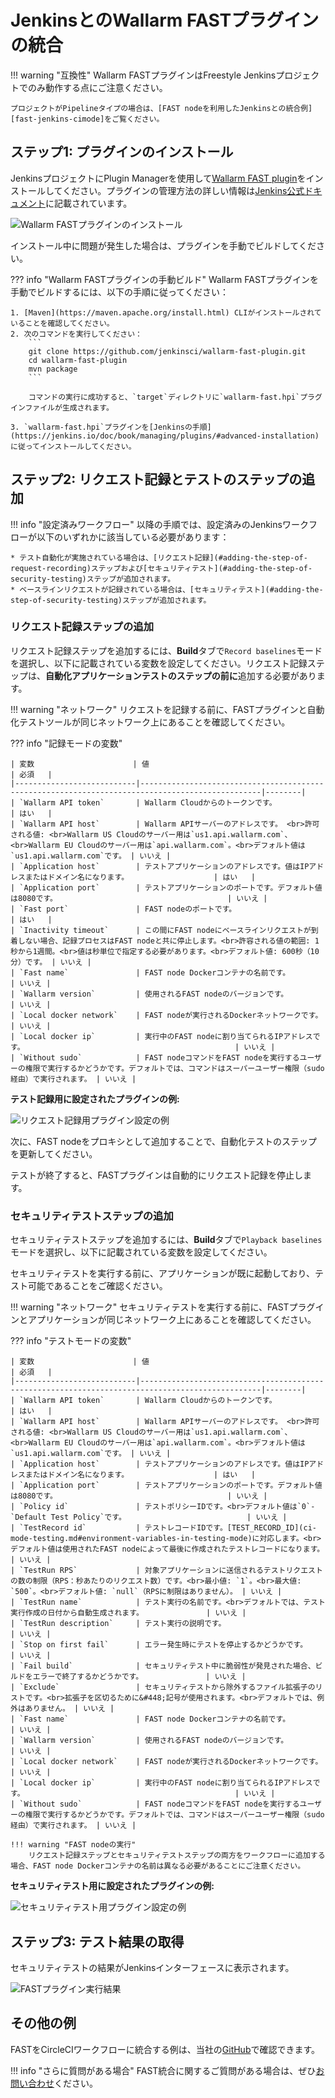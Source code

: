 [fast-node-token]:              ../operations/create-node.md
[fast-ci-mode-record]:          ci-mode-recording.md#environment-variables-in-recording-mode

[mail-to-us]:                   mailto:support@wallarm.com
[fast-examples-github]:         https://github.com/wallarm/fast-examples 

[jenkins-plugin-wallarm-fast]:   https://plugins.jenkins.io/wallarm-fast/

[jenkins-plugin-install]:       ../../images/fast/poc/common/examples/jenkins-plugin/jenkins-plugin-install.png
[jenkins-plugin-record-params]: ../../images/fast/poc/common/examples/jenkins-plugin/jenkins-plugin-record-params.png
[jenkins-plugin-playback-params]: ../../images/fast/poc/common/examples/jenkins-plugin/jenkins-plugin-playback-params.png
[jenkins-manage-plugin]:        https://jenkins.io/doc/book/managing/plugins/
[fast-example-jenkins-plugin-result]:  ../../images/fast/poc/common/examples/jenkins-plugin/jenkins-plugin-result.png
[fast-jenkins-cimode]:          examples/jenkins-cimode.md

# JenkinsとのWallarm FASTプラグインの統合

!!! warning "互換性"
    Wallarm FASTプラグインはFreestyle Jenkinsプロジェクトでのみ動作する点にご注意ください。

    プロジェクトがPipelineタイプの場合は、[FAST nodeを利用したJenkinsとの統合例][fast-jenkins-cimode]をご覧ください。

## ステップ1: プラグインのインストール

JenkinsプロジェクトにPlugin Managerを使用して[Wallarm FAST plugin][jenkins-plugin-wallarm-fast]をインストールしてください。プラグインの管理方法の詳しい情報は[Jenkins公式ドキュメント][jenkins-manage-plugin]に記載されています。

![Wallarm FASTプラグインのインストール][jenkins-plugin-install]

インストール中に問題が発生した場合は、プラグインを手動でビルドしてください。

??? info "Wallarm FASTプラグインの手動ビルド"
    Wallarm FASTプラグインを手動でビルドするには、以下の手順に従ってください：

    1. [Maven](https://maven.apache.org/install.html) CLIがインストールされていることを確認してください。
    2. 次のコマンドを実行してください：
        ```
        git clone https://github.com/jenkinsci/wallarm-fast-plugin.git
        cd wallarm-fast-plugin
        mvn package
        ```
        
        コマンドの実行に成功すると、`target`ディレクトリに`wallarm-fast.hpi`プラグインファイルが生成されます。

    3. `wallarm-fast.hpi`プラグインを[Jenkinsの手順](https://jenkins.io/doc/book/managing/plugins/#advanced-installation)に従ってインストールしてください。

## ステップ2: リクエスト記録とテストのステップの追加

!!! info "設定済みワークフロー"
    以降の手順では、設定済みのJenkinsワークフローが以下のいずれかに該当している必要があります：

    * テスト自動化が実施されている場合は、[リクエスト記録](#adding-the-step-of-request-recording)ステップおよび[セキュリティテスト](#adding-the-step-of-security-testing)ステップが追加されます。
    * ベースラインリクエストが記録されている場合は、[セキュリティテスト](#adding-the-step-of-security-testing)ステップが追加されます。

### リクエスト記録ステップの追加

リクエスト記録ステップを追加するには、**Build**タブで`Record baselines`モードを選択し、以下に記載されている変数を設定してください。リクエスト記録ステップは、**自動化アプリケーションテストのステップの前に**追加する必要があります。

!!! warning "ネットワーク"
    リクエストを記録する前に、FASTプラグインと自動化テストツールが同じネットワーク上にあることを確認してください。

??? info "記録モードの変数"

    | 変数                      | 値                                                                                              | 必須   |
    |---------------------------|-------------------------------------------------------------------------------------------------|--------|
    | `Wallarm API token`       | Wallarm Cloudからのトークンです。                                                               | はい   |
    | `Wallarm API host`        | Wallarm APIサーバーのアドレスです。 <br>許可される値: <br>Wallarm US Cloudのサーバー用は`us1.api.wallarm.com`、<br>Wallarm EU Cloudのサーバー用は`api.wallarm.com`。<br>デフォルト値は`us1.api.wallarm.com`です。 | いいえ |
    | `Application host`        | テストアプリケーションのアドレスです。値はIPアドレスまたはドメイン名になります。                   | はい   |
    | `Application port`        | テストアプリケーションのポートです。デフォルト値は8080です。                                      | いいえ |
    | `Fast port`               | FAST nodeのポートです。                                                                          | はい   |
    | `Inactivity timeout`      | この間にFAST nodeにベースラインリクエストが到着しない場合、記録プロセスはFAST nodeと共に停止します。<br>許容される値の範囲: 1秒から1週間。<br>値は秒単位で指定する必要があります。<br>デフォルト値: 600秒（10分）です。 | いいえ |
    | `Fast name`               | FAST node Dockerコンテナの名前です。                                                             | いいえ |
    | `Wallarm version`         | 使用されるFAST nodeのバージョンです。                                                           | いいえ |
    | `Local docker network`    | FAST nodeが実行されるDockerネットワークです。                                                    | いいえ |
    | `Local docker ip`         | 実行中のFAST nodeに割り当てられるIPアドレスです。                                               | いいえ |
    | `Without sudo`            | FAST nodeコマンドをFAST nodeを実行するユーザーの権限で実行するかどうかです。デフォルトでは、コマンドはスーパーユーザー権限（sudo経由）で実行されます。 | いいえ |

**テスト記録用に設定されたプラグインの例:**

![リクエスト記録用プラグイン設定の例][jenkins-plugin-record-params]

次に、FAST nodeをプロキシとして追加することで、自動化テストのステップを更新してください。

テストが終了すると、FASTプラグインは自動的にリクエスト記録を停止します。

### セキュリティテストステップの追加

セキュリティテストステップを追加するには、**Build**タブで`Playback baselines`モードを選択し、以下に記載されている変数を設定してください。

セキュリティテストを実行する前に、アプリケーションが既に起動しており、テスト可能であることをご確認ください。

!!! warning "ネットワーク"
    セキュリティテストを実行する前に、FASTプラグインとアプリケーションが同じネットワーク上にあることを確認してください。

??? info "テストモードの変数"

    | 変数                      | 値                                                                                              | 必須   |
    |---------------------------|-------------------------------------------------------------------------------------------------|--------|
    | `Wallarm API token`       | Wallarm Cloudからのトークンです。                                                               | はい   |
    | `Wallarm API host`        | Wallarm APIサーバーのアドレスです。 <br>許可される値: <br>Wallarm US Cloudのサーバー用は`us1.api.wallarm.com`、<br>Wallarm EU Cloudのサーバー用は`api.wallarm.com`。<br>デフォルト値は`us1.api.wallarm.com`です。 | いいえ |
    | `Application host`        | テストアプリケーションのアドレスです。値はIPアドレスまたはドメイン名になります。                   | はい   |
    | `Application port`        | テストアプリケーションのポートです。デフォルト値は8080です。                                      | いいえ |
    | `Policy id`               | テストポリシーIDです。<br>デフォルト値は`0`-`Default Test Policy`です。                           | いいえ |
    | `TestRecord id`           | テストレコードIDです。[TEST_RECORD_ID](ci-mode-testing.md#environment-variables-in-testing-mode)に対応します。<br>デフォルト値は使用されたFAST nodeによって最後に作成されたテストレコードになります。 | いいえ |
    | `TestRun RPS`             | 対象アプリケーションに送信されるテストリクエストの数の制限（RPS：秒あたりのリクエスト数）です。<br>最小値: `1`。<br>最大値: `500`。<br>デフォルト値: `null`（RPSに制限はありません）。 | いいえ |
    | `TestRun name`            | テスト実行の名前です。<br>デフォルトでは、テスト実行作成の日付から自動生成されます。              | いいえ |
    | `TestRun description`     | テスト実行の説明です。                                                                           | いいえ |
    | `Stop on first fail`      | エラー発生時にテストを停止するかどうかです。                                                     | いいえ |
    | `Fail build`              | セキュリティテスト中に脆弱性が発見された場合、ビルドをエラーで終了するかどうかです。              | いいえ |
    | `Exclude`                 | セキュリティテストから除外するファイル拡張子のリストです。<br>拡張子を区切るために&#448;記号が使用されます。<br>デフォルトでは、例外はありません。 | いいえ |
    | `Fast name`               | FAST node Dockerコンテナの名前です。                                                             | いいえ |
    | `Wallarm version`         | 使用されるFAST nodeのバージョンです。                                                           | いいえ |
    | `Local docker network`    | FAST nodeが実行されるDockerネットワークです。                                                    | いいえ |
    | `Local docker ip`         | 実行中のFAST nodeに割り当てられるIPアドレスです。                                               | いいえ |
    | `Without sudo`            | FAST nodeコマンドをFAST nodeを実行するユーザーの権限で実行するかどうかです。デフォルトでは、コマンドはスーパーユーザー権限（sudo経由）で実行されます。 | いいえ |

    !!! warning "FAST nodeの実行"
        リクエスト記録ステップとセキュリティテストステップの両方をワークフローに追加する場合、FAST node Dockerコンテナの名前は異なる必要があることにご注意ください。

**セキュリティテスト用に設定されたプラグインの例:**

![セキュリティテスト用プラグイン設定の例][jenkins-plugin-playback-params]

## ステップ3: テスト結果の取得

セキュリティテストの結果がJenkinsインターフェースに表示されます。

![FASTプラグイン実行結果][fast-example-jenkins-plugin-result]

## その他の例

FASTをCircleCIワークフローに統合する例は、当社の[GitHub][fast-examples-github]で確認できます。

!!! info "さらに質問がある場合"
    FAST統合に関するご質問がある場合は、ぜひ[お問い合わせ][mail-to-us]ください。